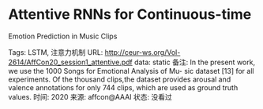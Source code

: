 # Attentive RNNs for Continuous-time
Emotion Prediction in Music Clips

Tags: LSTM, 注意力机制
URL: http://ceur-ws.org/Vol-2614/AffCon20_session1_attentive.pdf
data: static
备注: In the present work, we use the 1000 Songs for Emotional Analysis of Mu-
sic dataset [13] for all experiments. Of the thousand clips,the dataset provides
arousal and valence annotations for only 744 clips, which are used as ground
truth values.
时间: 2020
来源: affcon@AAAI
状态: 没看过